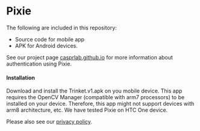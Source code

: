 # Pixie

The following are included in this repository:
- Source code for mobile app
- APK for Android devices.  


See our project page [casprlab.github.io](https://casprlab.github.io) for more information about authentication using Pixie.

#### Installation

Download and install the Trinket.v1.apk on you mobile device. 
This app requires the OpenCV Manager (compatible with arm7 processors) to be installed on your device. Therefore, this app might not  support devices with arm8 architecture, etc.
We have tested Pixie on HTC One device. 

Please also see our [privacy policy](PrivacyPolicy.md).
